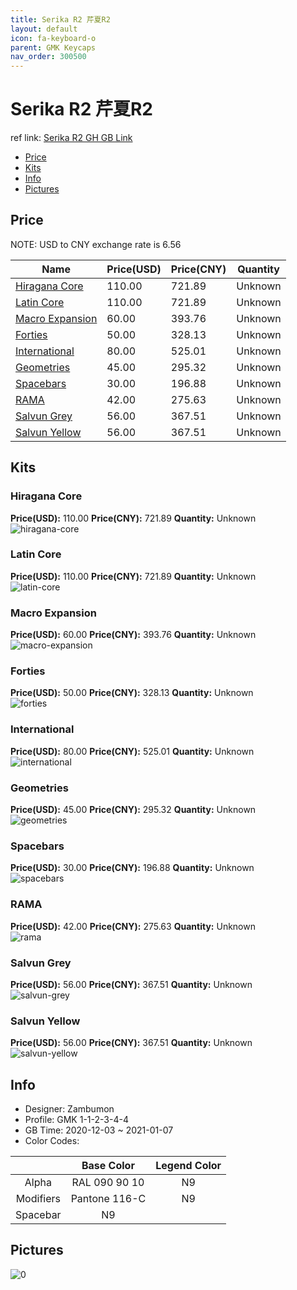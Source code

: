 ```yaml
---
title: Serika R2 芹夏R2
layout: default
icon: fa-keyboard-o
parent: GMK Keycaps
nav_order: 300500
---
```


# Serika R2 芹夏R2

ref link: [Serika R2 GH GB Link]()

* [Price](#price)
* [Kits](#kits)
* [Info](#info)
* [Pictures](#pictures)

## Price

NOTE: USD to CNY exchange rate is 6.56

| Name          | Price(USD)   |  Price(CNY) | Quantity |
| ------------- | ------------ |  ---------- | -------- |
|[Hiragana Core](#hiragana-core)|110.00|721.89|Unknown|
|[Latin Core](#latin-core)|110.00|721.89|Unknown|
|[Macro Expansion](#macro-expansion)|60.00|393.76|Unknown|
|[Forties](#forties)|50.00|328.13|Unknown|
|[International](#international)|80.00|525.01|Unknown|
|[Geometries](#geometries)|45.00|295.32|Unknown|
|[Spacebars](#spacebars)|30.00|196.88|Unknown|
|[RAMA](#rama)|42.00|275.63|Unknown|
|[Salvun Grey](#salvun-grey)|56.00|367.51|Unknown|
|[Salvun Yellow](#salvun-yellow)|56.00|367.51|Unknown|


## Kits
### Hiragana Core  
**Price(USD):** 110.00	**Price(CNY):** 721.89	**Quantity:** Unknown  
<img src="{{ 'assets/images/gmk-keycaps/Serika-R2/kits_pics/hiragana-core.png' | relative_url }}" alt="hiragana-core" class="image featured">

### Latin Core  
**Price(USD):** 110.00	**Price(CNY):** 721.89	**Quantity:** Unknown  
<img src="{{ 'assets/images/gmk-keycaps/Serika-R2/kits_pics/latin-core.png' | relative_url }}" alt="latin-core" class="image featured">

### Macro Expansion  
**Price(USD):** 60.00	**Price(CNY):** 393.76	**Quantity:** Unknown  
<img src="{{ 'assets/images/gmk-keycaps/Serika-R2/kits_pics/macro-expansion.png' | relative_url }}" alt="macro-expansion" class="image featured">

### Forties  
**Price(USD):** 50.00	**Price(CNY):** 328.13	**Quantity:** Unknown  
<img src="{{ 'assets/images/gmk-keycaps/Serika-R2/kits_pics/forties.png' | relative_url }}" alt="forties" class="image featured">

### International  
**Price(USD):** 80.00	**Price(CNY):** 525.01	**Quantity:** Unknown  
<img src="{{ 'assets/images/gmk-keycaps/Serika-R2/kits_pics/international.png' | relative_url }}" alt="international" class="image featured">

### Geometries  
**Price(USD):** 45.00	**Price(CNY):** 295.32	**Quantity:** Unknown  
<img src="{{ 'assets/images/gmk-keycaps/Serika-R2/kits_pics/geometries.png' | relative_url }}" alt="geometries" class="image featured">

### Spacebars  
**Price(USD):** 30.00	**Price(CNY):** 196.88	**Quantity:** Unknown  
<img src="{{ 'assets/images/gmk-keycaps/Serika-R2/kits_pics/spacebars.png' | relative_url }}" alt="spacebars" class="image featured">

### RAMA  
**Price(USD):** 42.00	**Price(CNY):** 275.63	**Quantity:** Unknown  
<img src="{{ 'assets/images/gmk-keycaps/Serika-R2/kits_pics/rama.png' | relative_url }}" alt="rama" class="image featured">

### Salvun Grey  
**Price(USD):** 56.00	**Price(CNY):** 367.51	**Quantity:** Unknown  
<img src="{{ 'assets/images/gmk-keycaps/Serika-R2/kits_pics/salvun-grey.png' | relative_url }}" alt="salvun-grey" class="image featured">

### Salvun Yellow  
**Price(USD):** 56.00	**Price(CNY):** 367.51	**Quantity:** Unknown  
<img src="{{ 'assets/images/gmk-keycaps/Serika-R2/kits_pics/salvun-yellow.png' | relative_url }}" alt="salvun-yellow" class="image featured">

## Info
* Designer: Zambumon  
* Profile: GMK 1-1-2-3-4-4  
* GB Time: 2020-12-03 ~ 2021-01-07  
* Color Codes:  

| |Base Color     | Legend Color
| :-------------: | :-------------: | :------------:
|Alpha|RAL 090 90 10|N9
|Modifiers|Pantone 116-C|N9
|Spacebar|N9|


## Pictures  
<img src="{{ 'assets/images/gmk-keycaps/Serika-R2/rendering_pics/0.png' | relative_url }}" alt="0" class="image featured">
